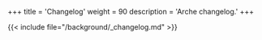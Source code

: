 +++
title = 'Changelog'
weight = 90
description = 'Arche changelog.'
+++

{{< include file="/background/_changelog.md" >}}
